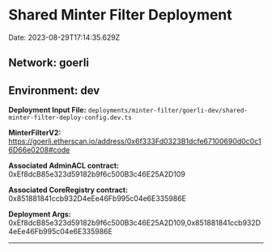 
# Shared Minter Filter Deployment

Date: 2023-08-29T17:14:35.629Z

## **Network:** goerli

## **Environment:** dev

**Deployment Input File:** `deployments/minter-filter/goerli-dev/shared-minter-filter-deploy-config.dev.ts`

**MinterFilterV2:** https://goerli.etherscan.io/address/0x6f333Fd0323B1dcfe67100690d0c0c16D66e0208#code

**Associated AdminACL contract:** 0xEf8dcB85e323d59182b9f6c500B3c46E25A2D109

**Associated CoreRegistry contract:** 0x851881841ccb932D4eEe46Fb995c04e6E335986E

**Deployment Args:** 0xEf8dcB85e323d59182b9f6c500B3c46E25A2D109,0x851881841ccb932D4eEe46Fb995c04e6E335986E

---

